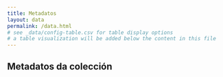 ```yaml
---
title: Metadatos
layout: data
permalink: /data.html
# see _data/config-table.csv for table display options
# a table visualization will be added below the content in this file
---
```


## Metadatos da colección


